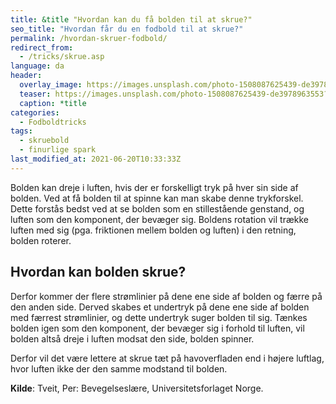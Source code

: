 ```yaml
---
title: &title "Hvordan kan du få bolden til at skrue?"
seo_title: "Hvordan får du en fodbold til at skrue?"
permalink: /hvordan-skruer-fodbold/
redirect_from:
  - /tricks/skrue.asp
language: da
header:
  overlay_image: https://images.unsplash.com/photo-1508087625439-de3978963553?ixlib=rb-1.2.1&ixid=MnwxMjA3fDB8MHxwaG90by1wYWdlfHx8fGVufDB8fHx8&auto=format&fit=crop&w=1900&q=80
  teaser: https://images.unsplash.com/photo-1508087625439-de3978963553?ixlib=rb-1.2.1&ixid=MnwxMjA3fDB8MHxwaG90by1wYWdlfHx8fGVufDB8fHx8&auto=format&fit=crop&w=400&q=80
  caption: *title
categories:
  - Fodboldtricks
tags:
  - skruebold
  - finurlige spark
last_modified_at: 2021-06-20T10:33:33Z
---
```


Bolden kan dreje i luften, hvis der er forskelligt tryk på hver sin side af bolden. Ved at få bolden til at spinne kan man skabe denne trykforskel. Dette forstås bedst ved at se bolden som en stillestående genstand, og luften som den komponent, der bevæger sig. Boldens rotation vil trække luften med sig (pga. friktionen mellem bolden og luften) i den retning, bolden roterer.

## Hvordan kan bolden skrue?

Derfor kommer der flere strømlinier på dene ene side af bolden og færre på den anden side. Derved skabes et undertryk på dene ene side af bolden med færrest strømlinier, og dette undertryk suger bolden til sig. Tænkes bolden igen som den komponent, der bevæger sig i forhold til luften, vil bolden altså dreje i luften modsat den side, bolden spinner.

Derfor vil det være lettere at skrue tæt på havoverfladen end i højere luftlag, hvor luften ikke der den samme modstand til bolden.

**Kilde**: Tveit, Per: Bevegelseslære, Universitetsforlaget Norge.
